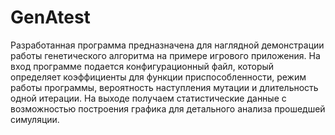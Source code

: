 # GenAtest
Разработанная программа предназначена для наглядной демонстрации работы генетического алгоритма на примере игрового приложения. На вход программе подается конфигурационный файл, который определяет коэффициенты для функции приспособленности, режим работы программы, вероятность наступления мутации и длительность одной итерации. На выходе получаем статистические данные с возможностью построения графика для детального анализа прошедшей симуляции. 
